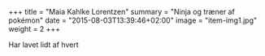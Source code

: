 +++
title = "Maia Kahlke Lorentzen"
summary = "Ninja og træner af pokémon"
date = "2015-08-03T13:39:46+02:00"
image = "item-img1.jpg"
weight = 2
+++

Har lavet lidt af hvert
